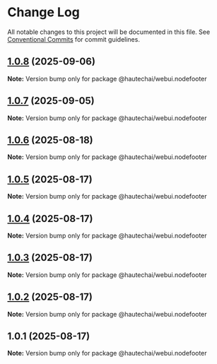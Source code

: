 # Change Log

All notable changes to this project will be documented in this file.
See [Conventional Commits](https://conventionalcommits.org) for commit guidelines.

## [1.0.8](https://github.com/HautechAI/webui/compare/@hautechai/webui.nodefooter@1.0.7...@hautechai/webui.nodefooter@1.0.8) (2025-09-06)

**Note:** Version bump only for package @hautechai/webui.nodefooter

## [1.0.7](https://github.com/HautechAI/webui/compare/@hautechai/webui.nodefooter@1.0.6...@hautechai/webui.nodefooter@1.0.7) (2025-09-05)

**Note:** Version bump only for package @hautechai/webui.nodefooter

## [1.0.6](https://github.com/HautechAI/webui/compare/@hautechai/webui.nodefooter@1.0.5...@hautechai/webui.nodefooter@1.0.6) (2025-08-18)

**Note:** Version bump only for package @hautechai/webui.nodefooter

## [1.0.5](https://github.com/HautechAI/webui/compare/@hautechai/webui.nodefooter@1.0.4...@hautechai/webui.nodefooter@1.0.5) (2025-08-17)

**Note:** Version bump only for package @hautechai/webui.nodefooter

## [1.0.4](https://github.com/HautechAI/webui/compare/@hautechai/webui.nodefooter@1.0.3...@hautechai/webui.nodefooter@1.0.4) (2025-08-17)

**Note:** Version bump only for package @hautechai/webui.nodefooter

## [1.0.3](https://github.com/HautechAI/webui/compare/@hautechai/webui.nodefooter@1.0.2...@hautechai/webui.nodefooter@1.0.3) (2025-08-17)

**Note:** Version bump only for package @hautechai/webui.nodefooter

## [1.0.2](https://github.com/HautechAI/webui/compare/@hautechai/webui.nodefooter@1.0.1...@hautechai/webui.nodefooter@1.0.2) (2025-08-17)

**Note:** Version bump only for package @hautechai/webui.nodefooter

## 1.0.1 (2025-08-17)

**Note:** Version bump only for package @hautechai/webui.nodefooter
